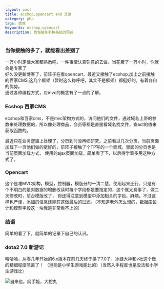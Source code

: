 ```yaml
---
layout: post
title: ecshop,opencart and 其他
category: php
tags: 商城
keywords: ecshop,opencart
description: 商城相关多种系统的预览
---  
```

### 当你接触的多了，就能看出差别了  

一万小时定律大家都熟悉吧，一件事情认真刻意的去做，当花费了一万小时，你就会是专家了  
好久没更新博客了，前阵子在看opencart，最近又接触了ecshop,加上之前接触的百家CMS,这几个框架（暂时这么称呼吧，其实不是框架）都挺好的，有着各自的优势。   
通过各种编程方式，对mvc的概念有了一点的了解。  
### Ecshop   百家CMS
ecshop和百家cms，不是mvc架构方式的，访问他们的文件，通过域名上带的参数来处理数据的，所以像处理商品，会员等都是直接看域名找文件，查act的值来获取函数的。

最近只在业务逻辑上处理了，分页到时没再细研究。之前看过几次分页，当前页面加载下一页他们做的挺好的，前阵子接触了个TP写的一个商城，里面的分页也是当前页面加载方式，
使用的ajax页面加载，简单看了下，以后得学着多用这种方式了。  
### Opencart  
这个是准MVC架构，模型，控制器，模版分的一清二楚，使用起来还行，只是有个不明白的是对数据的增删改读时每个字段都是要指定的，这个就太费事了，做二次修改时，前台模版改了，
你还得注意到模型中添加相关的字段，麻烦。不过这样也严谨，添加的信息还能在这做最后的过滤。（不知道老外怎么想的，数据库设计和模型字段这一块我是非常看不上的）
### 结语  

简单的看了下，就简单的记录下自己的认识。
### dota2 7.0 新游记
哈哈哈，从零几年开始的6.x版本在前几天终于换了7.0了，冰蛙大神和v社这个做的精细程度简直了！
（岂能是小学生游戏能比的）（当然入手程度也是没法和小学生游戏比）  


![自来也，纲手姬，大蛇丸](http://imglf1.nosdn.127.net/img/Wk9RdWc3UUVnQWFKODdZdkc4MlpNRHBMaXovOVRFempNM3loblhDWFM0dCtKMkY3SzFkdFB3PT0.jpg?imageView&thumbnail=500x0&quality=96&stripmeta=0&type=jpg)

